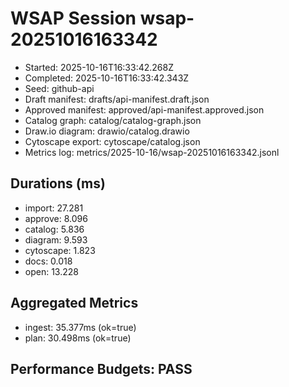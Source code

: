 # WSAP Session wsap-20251016163342

- Started: 2025-10-16T16:33:42.268Z
- Completed: 2025-10-16T16:33:42.343Z
- Seed: github-api
- Draft manifest: drafts/api-manifest.draft.json
- Approved manifest: approved/api-manifest.approved.json
- Catalog graph: catalog/catalog-graph.json
- Draw.io diagram: drawio/catalog.drawio
- Cytoscape export: cytoscape/catalog.json
- Metrics log: metrics/2025-10-16/wsap-20251016163342.jsonl

## Durations (ms)

- import: 27.281
- approve: 8.096
- catalog: 5.836
- diagram: 9.593
- cytoscape: 1.823
- docs: 0.018
- open: 13.228

## Aggregated Metrics
- ingest: 35.377ms (ok=true)
- plan: 30.498ms (ok=true)

## Performance Budgets: PASS
